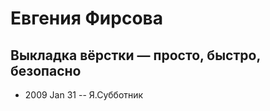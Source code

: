 # Евгения Фирсова

## Выкладка вёрстки — просто, быстро, безопасно
- 2009 Jan 31 -- Я.Субботник    
